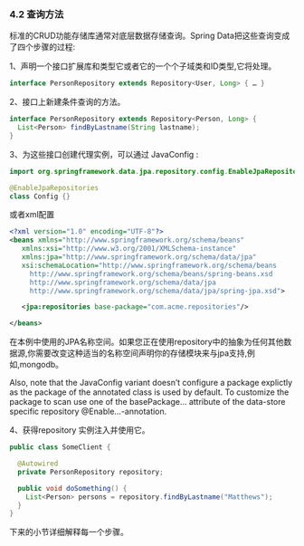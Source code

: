 ### 4.2 查询方法

标准的CRUD功能存储库通常对底层数据存储查询。Spring Data把这些查询变成了四个步骤的过程:

1、声明一个接口扩展库和类型它或者它的一个个子域类和ID类型,它将处理。
``` java
interface PersonRepository extends Repository<User, Long> { … }
```
2、接口上新建条件查询的方法。
``` java
interface PersonRepository extends Repository<Person, Long> {
  List<Person> findByLastname(String lastname);
}
```
3、为这些接口创建代理实例，可以通过 JavaConfig :
``` java
import org.springframework.data.jpa.repository.config.EnableJpaRepositories;

@EnableJpaRepositories
class Config {}
```

或者xml配置

``` xml
<?xml version="1.0" encoding="UTF-8"?>
<beans xmlns="http://www.springframework.org/schema/beans"
   xmlns:xsi="http://www.w3.org/2001/XMLSchema-instance"
   xmlns:jpa="http://www.springframework.org/schema/data/jpa"
   xsi:schemaLocation="http://www.springframework.org/schema/beans
     http://www.springframework.org/schema/beans/spring-beans.xsd
     http://www.springframework.org/schema/data/jpa
     http://www.springframework.org/schema/data/jpa/spring-jpa.xsd">

   <jpa:repositories base-package="com.acme.repositories"/>

</beans>
```
在本例中使用的JPA名称空间。如果您正在使用repository中的抽象为任何其他数据源,你需要改变这种适当的名称空间声明你的存储模块来与jpa支持,例如,mongodb。 

Also, note that the JavaConfig variant doesn’t configure a package explictly as the package of the annotated class is used by default. To customize the package to scan use one of the basePackage… attribute of the data-store specific repository @Enable…-annotation.

4、获得repository 实例注入并使用它。
``` java
public class SomeClient {

  @Autowired
  private PersonRepository repository;

  public void doSomething() {
    List<Person> persons = repository.findByLastname("Matthews");
  }
}
```
下来的小节详细解释每一个步骤。 



